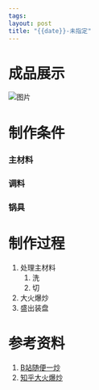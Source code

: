 ```yaml
---
tags: 
layout: post
title: "{{date}}-未指定"
---
```

# 成品展示
![图片]()

# 制作条件
### 主材料

### 调料

### 锅具


# 制作过程

1. 处理主材料
	1. 洗
	2. 切
2. 大火爆炒
3. 盛出装盘


# 参考资料
1. [B站随便一炒](https://www.bilibili.com/)
2. [知乎大火爆炒](https://www.zhihu.com/explore)